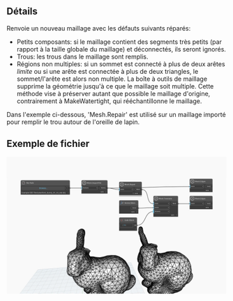 ## Détails
Renvoie un nouveau maillage avec les défauts suivants réparés:
- Petits composants: si le maillage contient des segments très petits (par rapport à la taille globale du maillage) et déconnectés, ils seront ignorés.
- Trous: les trous dans le maillage sont remplis.
- Régions non multiples: si un sommet est connecté à plus de deux arêtes *limite* ou si une arête est connectée à plus de deux triangles, le sommet/l'arête est alors non multiple. La boîte à outils de maillage supprime la géométrie jusqu'à ce que le maillage soit multiple.
Cette méthode vise à préserver autant que possible le maillage d'origine, contrairement à MakeWatertight, qui rééchantillonne le maillage.

Dans l'exemple ci-dessous, 'Mesh.Repair' est utilisé sur un maillage importé pour remplir le trou autour de l'oreille de lapin.

## Exemple de fichier

![Example](./Autodesk.DesignScript.Geometry.Mesh.Repair_img.jpg)
